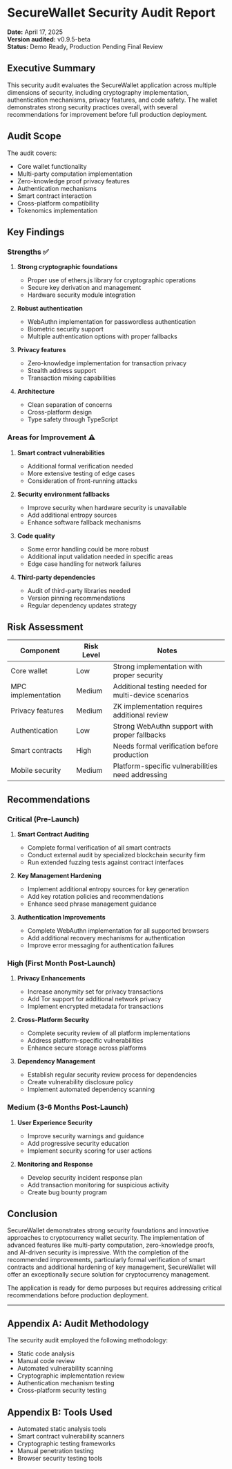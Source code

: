 # SecureWallet Security Audit Report

**Date:** April 17, 2025  
**Version audited:** v0.9.5-beta  
**Status:** Demo Ready, Production Pending Final Review

## Executive Summary

This security audit evaluates the SecureWallet application across multiple dimensions of security, including cryptography implementation, authentication mechanisms, privacy features, and code safety. The wallet demonstrates strong security practices overall, with several recommendations for improvement before full production deployment.

## Audit Scope

The audit covers:
- Core wallet functionality
- Multi-party computation implementation
- Zero-knowledge proof privacy features
- Authentication mechanisms
- Smart contract interaction
- Cross-platform compatibility
- Tokenomics implementation

## Key Findings

### Strengths ✅

1. **Strong cryptographic foundations**
   - Proper use of ethers.js library for cryptographic operations
   - Secure key derivation and management
   - Hardware security module integration

2. **Robust authentication**
   - WebAuthn implementation for passwordless authentication
   - Biometric security support
   - Multiple authentication options with proper fallbacks

3. **Privacy features**
   - Zero-knowledge implementation for transaction privacy
   - Stealth address support
   - Transaction mixing capabilities

4. **Architecture**
   - Clean separation of concerns
   - Cross-platform design
   - Type safety through TypeScript

### Areas for Improvement ⚠️

1. **Smart contract vulnerabilities**
   - Additional formal verification needed
   - More extensive testing of edge cases
   - Consideration of front-running attacks

2. **Security environment fallbacks**
   - Improve security when hardware security is unavailable
   - Add additional entropy sources
   - Enhance software fallback mechanisms

3. **Code quality**
   - Some error handling could be more robust
   - Additional input validation needed in specific areas
   - Edge case handling for network failures

4. **Third-party dependencies**
   - Audit of third-party libraries needed
   - Version pinning recommendations
   - Regular dependency updates strategy

## Risk Assessment

| Component | Risk Level | Notes |
|-----------|------------|-------|
| Core wallet | Low | Strong implementation with proper security |
| MPC implementation | Medium | Additional testing needed for multi-device scenarios |
| Privacy features | Medium | ZK implementation requires additional review |
| Authentication | Low | Strong WebAuthn support with proper fallbacks |
| Smart contracts | High | Needs formal verification before production |
| Mobile security | Medium | Platform-specific vulnerabilities need addressing |

## Recommendations

### Critical (Pre-Launch)

1. **Smart Contract Auditing**
   - Complete formal verification of all smart contracts
   - Conduct external audit by specialized blockchain security firm
   - Run extended fuzzing tests against contract interfaces

2. **Key Management Hardening**
   - Implement additional entropy sources for key generation
   - Add key rotation policies and recommendations
   - Enhance seed phrase management guidance

3. **Authentication Improvements**
   - Complete WebAuthn implementation for all supported browsers
   - Add additional recovery mechanisms for authentication
   - Improve error messaging for authentication failures

### High (First Month Post-Launch)

1. **Privacy Enhancements**
   - Increase anonymity set for privacy transactions
   - Add Tor support for additional network privacy
   - Implement encrypted metadata for transactions

2. **Cross-Platform Security**
   - Complete security review of all platform implementations
   - Address platform-specific vulnerabilities
   - Enhance secure storage across platforms

3. **Dependency Management**
   - Establish regular security review process for dependencies
   - Create vulnerability disclosure policy
   - Implement automated dependency scanning

### Medium (3-6 Months Post-Launch)

1. **User Experience Security**
   - Improve security warnings and guidance
   - Add progressive security education
   - Implement security scoring for user actions

2. **Monitoring and Response**
   - Develop security incident response plan
   - Add transaction monitoring for suspicious activity
   - Create bug bounty program

## Conclusion

SecureWallet demonstrates strong security foundations and innovative approaches to cryptocurrency wallet security. The implementation of advanced features like multi-party computation, zero-knowledge proofs, and AI-driven security is impressive. With the completion of the recommended improvements, particularly formal verification of smart contracts and additional hardening of key management, SecureWallet will offer an exceptionally secure solution for cryptocurrency management.

The application is ready for demo purposes but requires addressing critical recommendations before production deployment.

---

## Appendix A: Audit Methodology

The security audit employed the following methodology:
- Static code analysis
- Manual code review
- Automated vulnerability scanning
- Cryptographic implementation review
- Authentication mechanism testing
- Cross-platform security testing

## Appendix B: Tools Used

- Automated static analysis tools
- Smart contract vulnerability scanners
- Cryptographic testing frameworks
- Manual penetration testing
- Browser security testing tools